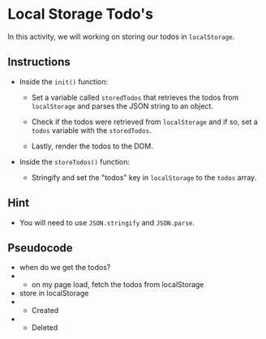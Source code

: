# Local Storage Todo's

In this activity, we will working on storing our todos in `localStorage`. 

## Instructions

* Inside the `init()` function:

  * Set a variable called `storedTodos` that retrieves the todos from `localStorage` and parses the JSON string to an object.

  * Check if the todos were retrieved from `localStorage` and if so, set a `todos` variable with the `storedTodos`.

  * Lastly, render the todos to the DOM.

* Inside the `storeTodos()` function:

  * Stringify and set the "todos" key in `localStorage` to the `todos` array.

## Hint

* You will need to use `JSON.stringify` and `JSON.parse`.

## Pseudocode

* when do we get the todos?
* - on my page load, fetch the todos from localStorage
* store in localStorage
*  - Created
*  - Deleted
